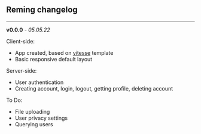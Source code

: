 ## Reming changelog
---
**v0.0.0** - *05.05.22* 

Client-side:
* App created, based on [vitesse](https://github.com/antfu/vitesse) template
* Basic responsive default layout

Server-side:
* User authentication
* Creating account, login, logout, getting profile, deleting account

To Do:
* File uploading
* User privacy settings
* Querying users